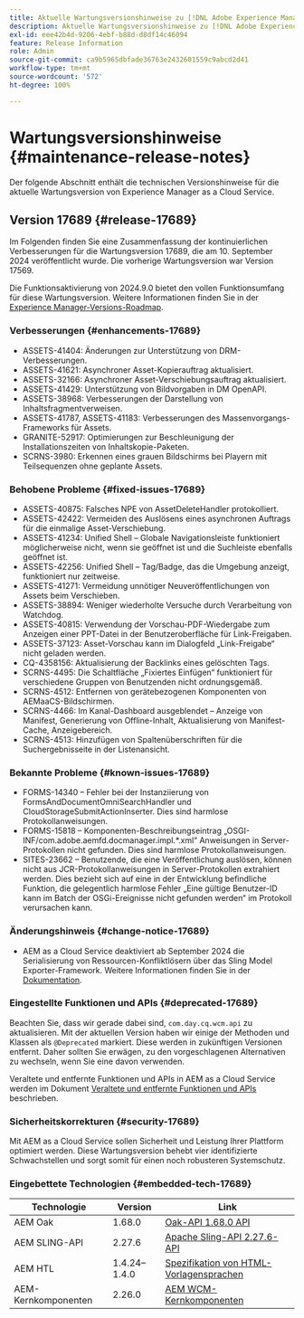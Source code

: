 ```yaml
---
title: Aktuelle Wartungsversionshinweise zu [!DNL Adobe Experience Manager] as a Cloud Service.
description: Aktuelle Wartungsversionshinweise zu [!DNL Adobe Experience Manager] as a Cloud Service.
exl-id: eee42b4d-9206-4ebf-b88d-d8df14c46094
feature: Release Information
role: Admin
source-git-commit: ca9b5965dbfade36763e2432601559c9abcd2d41
workflow-type: tm+mt
source-wordcount: '572'
ht-degree: 100%

---
```



# Wartungsversionshinweise {#maintenance-release-notes}

Der folgende Abschnitt enthält die technischen Versionshinweise für die aktuelle Wartungsversion von Experience Manager as a Cloud Service.

## Version 17689 {#release-17689}

Im Folgenden finden Sie eine Zusammenfassung der kontinuierlichen Verbesserungen für die Wartungsversion 17689, die am 10. September 2024 veröffentlicht wurde. Die vorherige Wartungsversion war Version 17569.

Die Funktionsaktivierung von 2024.9.0 bietet den vollen Funktionsumfang für diese Wartungsversion. Weitere Informationen finden Sie in der [Experience Manager-Versions-Roadmap](https://experienceleague.adobe.com/de/docs/experience-manager-release-information/aem-release-updates/update-releases-roadmap).

### Verbesserungen {#enhancements-17689}

* ASSETS-41404: Änderungen zur Unterstützung von DRM-Verbesserungen.
* ASSETS-41621: Asynchroner Asset-Kopierauftrag aktualisiert.
* ASSETS-32166: Asynchroner Asset-Verschiebungsauftrag aktualisiert.
* ASSETS-41429: Unterstützung von Bildvorgaben in DM OpenAPI.
* ASSETS-38968: Verbesserungen der Darstellung von Inhaltsfragmentverweisen.
* ASSETS-41787, ASSETS-41183: Verbesserungen des Massenvorgangs-Frameworks für Assets.
* GRANITE-52917: Optimierungen zur Beschleunigung der Installationszeiten von Inhaltskopie-Paketen.
* SCRNS-3980: Erkennen eines grauen Bildschirms bei Playern mit Teilsequenzen ohne geplante Assets.

### Behobene Probleme {#fixed-issues-17689}

* ASSETS-40875: Falsches NPE von AssetDeleteHandler protokolliert.
* ASSETS-42422: Vermeiden des Auslösens eines asynchronen Auftrags für die einmalige Asset-Verschiebung.
* ASSETS-41234: Unified Shell – Globale Navigationsleiste funktioniert möglicherweise nicht, wenn sie geöffnet ist und die Suchleiste ebenfalls geöffnet ist.
* ASSETS-42256: Unified Shell – Tag/Badge, das die Umgebung anzeigt, funktioniert nur zeitweise.
* ASSETS-41271: Vermeidung unnötiger Neuveröffentlichungen von Assets beim Verschieben.
* ASSETS-38894: Weniger wiederholte Versuche durch Verarbeitung von Watchdog.
* ASSETS-40815: Verwendung der Vorschau-PDF-Wiedergabe zum Anzeigen einer PPT-Datei in der Benutzeroberfläche für Link-Freigaben.
* ASSETS-37123: Asset-Vorschau kann im Dialogfeld „Link-Freigabe“ nicht geladen werden.
* CQ-4358156: Aktualisierung der Backlinks eines gelöschten Tags.
* SCRNS-4495: Die Schaltfläche „Fixiertes Einfügen“ funktioniert für verschiedene Gruppen von Benutzenden nicht ordnungsgemäß.
* SCRNS-4512: Entfernen von gerätebezogenen Komponenten von AEMaaCS-Bildschirmen.
* SCRNS-4466: Im Kanal-Dashboard ausgeblendet – Anzeige von Manifest, Generierung von Offline-Inhalt, Aktualisierung von Manifest-Cache, Anzeigebereich.
* SCRNS-4513: Hinzufügen von Spaltenüberschriften für die Suchergebnisseite in der Listenansicht.

### Bekannte Probleme {#known-issues-17689}

* FORMS-14340 – Fehler bei der Instanziierung von FormsAndDocumentOmniSearchHandler und CloudStorageSubmitActionInserter. Dies sind harmlose Protokollanweisungen.
* FORMS-15818 – Komponenten-Beschreibungseintrag „OSGI-INF/com.adobe.aemfd.docmanager.impl.*.xml“ Anweisungen in Server-Protokollen nicht gefunden. Dies sind harmlose Protokollanweisungen.
* SITES-23662 – Benutzende, die eine Veröffentlichung auslösen, können nicht aus JCR-Protokollanweisungen in Server-Protokollen extrahiert werden. Dies bezieht sich auf eine in der Entwicklung befindliche Funktion, die gelegentlich harmlose Fehler „Eine gültige Benutzer-ID kann im Batch der OSGi-Ereignisse nicht gefunden werden“ im Protokoll verursachen kann.

### Änderungshinweis {#change-notice-17689}

* AEM as a Cloud Service deaktiviert ab September 2024 die Serialisierung von Ressourcen-Konfliktlösern über das Sling Model Exporter-Framework. Weitere Informationen finden Sie in der [Dokumentation](/help/implementing/developing/hybrid/disallow-the-serialization-of-resourceresolvers-via-sling-model-exporter.md).

### Eingestellte Funktionen und APIs {#deprecated-17689}

Beachten Sie, dass wir gerade dabei sind, `com.day.cq.wcm.api` zu aktualisieren. Mit der aktuellen Version haben wir einige der Methoden und Klassen als `@Deprecated` markiert. Diese werden in zukünftigen Versionen entfernt. Daher sollten Sie erwägen, zu den vorgeschlagenen Alternativen zu wechseln, wenn Sie eine davon verwenden.

Veraltete und entfernte Funktionen und APIs in AEM as a Cloud Service werden im Dokument [Veraltete und entfernte Funktionen und APIs](/help/release-notes/deprecated-removed-features.md) beschrieben.

### Sicherheitskorrekturen {#security-17689}

Mit AEM as a Cloud Service sollen Sicherheit und Leistung Ihrer Plattform optimiert werden. Diese Wartungsversion behebt vier identifizierte Schwachstellen und sorgt somit für einen noch robusteren Systemschutz.

### Eingebettete Technologien {#embedded-tech-17689}

| Technologie | Version | Link |
|---|---|---|
| AEM Oak | 1.68.0 | [Oak-API 1.68.0 API](https://www.javadoc.io/doc/org.apache.jackrabbit/oak-api/1.68.0/index.html) |
| AEM SLING-API | 2.27.6 | [Apache Sling-API 2.27.6-API](https://www.javadoc.io/doc/org.apache.sling/org.apache.sling.api/latest/index.html) |
| AEM HTL | 1.4.24–1.4.0 | [Spezifikation von HTML-Vorlagensprachen](https://github.com/adobe/htl-spec) |
| AEM-Kernkomponenten | 2.26.0 | [AEM WCM-Kernkomponenten](https://github.com/adobe/aem-core-wcm-components) |
